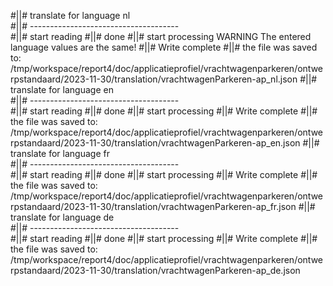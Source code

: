 #||# translate for language nl  
#||# -------------------------------------  
#||# start reading
#||# done
#||# start processing
WARNING The entered language values are the same!
#||# Write complete
#||# the file was saved to: /tmp/workspace/report4/doc/applicatieprofiel/vrachtwagenparkeren/ontwerpstandaard/2023-11-30/translation/vrachtwagenParkeren-ap_nl.json
#||# translate for language en  
#||# -------------------------------------  
#||# start reading
#||# done
#||# start processing
#||# Write complete
#||# the file was saved to: /tmp/workspace/report4/doc/applicatieprofiel/vrachtwagenparkeren/ontwerpstandaard/2023-11-30/translation/vrachtwagenParkeren-ap_en.json
#||# translate for language fr  
#||# -------------------------------------  
#||# start reading
#||# done
#||# start processing
#||# Write complete
#||# the file was saved to: /tmp/workspace/report4/doc/applicatieprofiel/vrachtwagenparkeren/ontwerpstandaard/2023-11-30/translation/vrachtwagenParkeren-ap_fr.json
#||# translate for language de  
#||# -------------------------------------  
#||# start reading
#||# done
#||# start processing
#||# Write complete
#||# the file was saved to: /tmp/workspace/report4/doc/applicatieprofiel/vrachtwagenparkeren/ontwerpstandaard/2023-11-30/translation/vrachtwagenParkeren-ap_de.json
